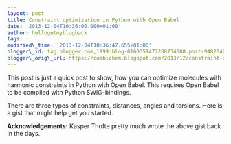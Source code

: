 ```yaml
---
layout: post
title: Constraint optimization in Python with Open Babel
date: '2013-12-04T10:36:00.000+01:00'
author: hellogetmyblogback
tags:
modified\_time: '2013-12-04T10:36:47.655+01:00'
blogger\_id: tag:blogger.com,1999:blog-8160351477288734008.post-948204056349719779
blogger\_orig\_url: https://combichem.blogspot.com/2013/12/constraint-optimization-in-python-with.html
---
```


This post is just a quick post to show, how you can optimize molecules with harmonic constraints in Python with Open Babel. This requires Open Babel to be compiled with Python SWIG-bindings.



There are three types of constraints, distances, angles and torsions. Here is a gist that might help get you started.








**Acknowledgements:** Kasper Thofte pretty much wrote the above gist back in the days.